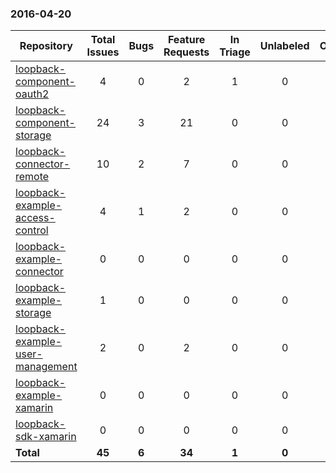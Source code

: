 ### 2016-04-20

Repository|Total Issues|Bugs|Feature Requests|In Triage|Unlabeled|Other
---|:-:|:-:|:-:|:-:|:-:|:-:
[loopback-component-oauth2](https://github.com/strongloop/loopback-component-oauth2)|4|0|2|1|0|1
[loopback-component-storage](https://github.com/strongloop/loopback-component-storage)|24|3|21|0|0|0
[loopback-connector-remote](https://github.com/strongloop/loopback-connector-remote)|10|2|7|0|0|1
[loopback-example-access-control](https://github.com/strongloop/loopback-example-access-control)|4|1|2|0|0|1
[loopback-example-connector](https://github.com/strongloop/loopback-example-connector)|0|0|0|0|0|0
[loopback-example-storage](https://github.com/strongloop/loopback-example-storage)|1|0|0|0|0|1
[loopback-example-user-management](https://github.com/strongloop/loopback-example-user-management)|2|0|2|0|0|0
[loopback-example-xamarin](https://github.com/strongloop/loopback-example-xamarin)|0|0|0|0|0|0
[loopback-sdk-xamarin](https://github.com/strongloop/loopback-sdk-xamarin)|0|0|0|0|0|0
**Total**|**45**|**6**|**34**|**1**|**0**|**4**